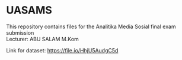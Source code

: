 # UASAMS
This repository contains files for the Analitika Media Sosial final exam submission <br/>
Lecturer: ABU SALAM M.Kom

Link for dataset: https://file.io/HhjU5AudgC5d
